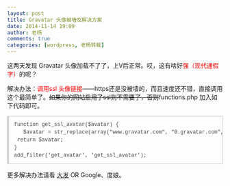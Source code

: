 ```yaml
---
layout: post
title: Gravatar 头像被墙及解决方案
date: 2014-11-14 19:09
author: 老杨
comments: true
categories: [wordpress, 老杨转载]
---
```

这两天发现 Gravatar 头像加载不了了，上V后正常。哎，这有啥好<span style = "color:red;">强（现代通假字）</span>的呢？
<!--more-->

解决办法：<span style = "color:red;">调用ssl 头像链接</span>——https还是没被墙的，而且速度还不错，直接调用这个最简单了。<del datetime="2015-05-19T09:26:24+00:00">如果你的网站启用了ssl则不需要了，否则</del>functions.php 加入如下代码即可。

<pre style="margin:15px 0;font:100 12px/18px monaco, andale mono, courier new;padding:10px 12px;border:#ccc 1px solid;border-left-width:4px;background-color:#fefefe;box-shadow:0 0 4px #eee;word-break:break-all;word-wrap:break-word;color:#444">function get_ssl_avatar($avatar) {<br>	$avatar = str_replace(array("www.gravatar.com", "0.gravatar.com", "1.gravatar.com", "2.gravatar.com"), "cn.gravatar.com", $avatar);<br>	return $avatar;<br>}<br>add_filter('get_avatar', 'get_ssl_avatar');</pre>

更多解决办法请看 <a href="http://fatesinger.com/74030" target="_blank">大发</a> OR Google、度娘。
